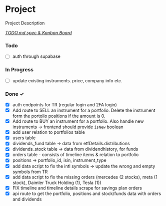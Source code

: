 # Project

Project Description

<em> [TODO.md spec & Kanban Board](https://bit.ly/3fCwKfM)</em>

### Todo

- [ ] auth through supabase

### In Progress

- [ ] update existing instruments. price, company info etc.

### Done ✓

- [x] auth endpoints for TR (regular login and 2FA login)
- [x] Add route to SELL an instrument for a portfolio. Delete the instrument form the portolio positions if the amount is 0.
- [x] Add route to BUY an instrument for a portfolio. Also handle new instruments -> frontend should provide `isNew` boolean
- [x] add user relation to portfolios table
- [x] users table
- [x] dividends_fund table -> data from etfDetails.distributions
- [x] dividends_stock table -> data from dividendhistory, for funds
- [x] orders table - consists of timeline items & relation to portfolio
- [x] positions -> portfolio_id, isin, instrument_type
- [x] add data script to fix the intl symbols -> update the wrong and empty
      symbols from TR
- [x] add data script to fix the missing orders (mercedes (2 stocks), meta (1
      stock), Daimler Truck Holding (1), Tesla (1))
- [x] FIX timeline and timeline details scrape for savings plan orders
- [x] api route to get the portfolio, positions and stock/funds data with orders
      and dividends
